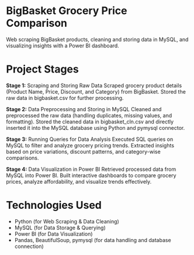 # BigBasket Grocery Price Comparison
Web scraping BigBasket products, cleaning and storing data in MySQL, and visualizing insights with a Power BI dashboard.

# Project Stages
  **Stage 1:** Scraping and Storing Raw Data
    Scraped grocery product details (Product Name, Price, Discount, and Category) from BigBasket.
    Stored the raw data in bigbasket.csv for further processing.  
  
  **Stage 2:** Data Preprocessing and Storing in MySQL
    Cleaned and preprocessed the raw data (handling duplicates, missing values, and formatting).
    Stored the cleaned data in bigbasket_cln.csv and directly inserted it into the MySQL database using Python and pymysql connector.
  
  **Stage 3:** Running Queries for Data Analysis
    Executed SQL queries on MySQL to filter and analyze grocery pricing trends.
    Extracted insights based on price variations, discount patterns, and category-wise comparisons.
  
  **Stage 4:** Data Visualization in Power BI
    Retrieved processed data from MySQL into Power BI.
    Built interactive dashboards to compare grocery prices, analyze affordability, and visualize trends effectively.

# Technologies Used
 * Python (for Web Scraping & Data Cleaning)
 * MySQL (for Data Storage & Querying)
 * Power BI (for Data Visualization)
 * Pandas, BeautifulSoup, pymysql (for data handling and database connection)
